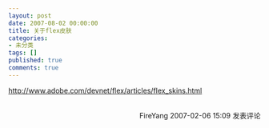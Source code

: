 ```yaml
---
layout: post
date: 2007-08-02 00:00:00
title: 关于flex皮肤
categories:
- 未分类
tags: []
published: true
comments: true
---
```

<p><a href="http://www.adobe.com/devnet/flex/articles/flex_skins.html">http://www.adobe.com/devnet/flex/articles/flex_skins.html</a>
<img src="http://www.cnblogs.com/FireYang/aggbug/642301.html" width="1" height="1" /><br /><br /><div align="right"><a style="text-decoration:none;" href="http://FireYang.cnblogs.com/" target="_blank">FireYang</a> 2007-02-06 15:09 <a href="http://www.cnblogs.com/FireYang/archive/2007/02/06/642301.html#Feedback" target="_blank" style="text-decoration:none;">发表评论</a></div></p>
